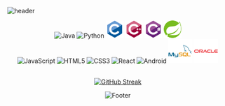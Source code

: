 ![header](https://capsule-render.vercel.app/api?type=waving&&color=2E81EC&height=245&section=header&text=SEOHYUNZ)
<div align="center">
 
  <img src="https://edent.github.io/SuperTinyIcons/images/svg/java.svg" width="43" title="Java" />
  <img src="https://edent.github.io/SuperTinyIcons/images/svg/python.svg" width="43" title="Python" />
  <img alt="c" width="40px" src="https://github.com/devicons/devicon/blob/master/icons/c/c-original.svg"/>
  <img alt="c++" width="40px" src="https://github.com/devicons/devicon/blob/master/icons/cplusplus/cplusplus-original.svg"/>
  <img alt="c#" width="40px" src="https://github.com/devicons/devicon/blob/master/icons/csharp/csharp-original.svg"/>
  <img alt="spring" width="40px" src="https://github.com/devicons/devicon/blob/master/icons/spring/spring-original.svg"/><br>
 <img src="https://edent.github.io/SuperTinyIcons/images/svg/javascript.svg" width="42" title="JavaScript" /> 
 <img src="https://edent.github.io/SuperTinyIcons/images/svg/html5.svg" width="42" title="HTML5"  />
 <img src="https://edent.github.io/SuperTinyIcons/images/svg/css3.svg" width="42" title="CSS3"/> 
 <img src="https://edent.github.io/SuperTinyIcons/images/svg/react.svg" width="43" title="React" />
 <img src="https://edent.github.io/SuperTinyIcons/images/svg/android.svg" width="44" title="Android" />
  <img alt="mysql" width="55px" src="https://github.com/devicons/devicon/blob/master/icons/mysql/mysql-original-wordmark.svg"/>
  <img alt="oracle" width="55px" src="https://github.com/devicons/devicon/blob/master/icons/oracle/oracle-original.svg" />
 <br>        
 <br>
 
[![GitHub Streak](https://github-readme-streak-stats.herokuapp.com/?user=seohyunz&theme=graywhite&fire=00092C&ring=00092C&)](https://git.io/streak-stats)
 <!--![Top Langs](https://github-readme-stats.vercel.app/api/top-langs/?username=seohyunz&layout=compact&langs_count=9&hide_title=false)-->

                                                                                                 
![Footer](https://capsule-render.vercel.app/api?type=waving&&color=D1D1D1&height=125&section=footer)

                                                                                                          
 <!-- 
  gradient 06113C 5B7DB1 325288

[![Ashutosh's github activity graph](https://activity-graph.herokuapp.com/graph?username=seohyunz&bg_color=FFFF&line=325288&color=362222)](https://github.com/seohyunz/github-readme-activity-graph)

-->
